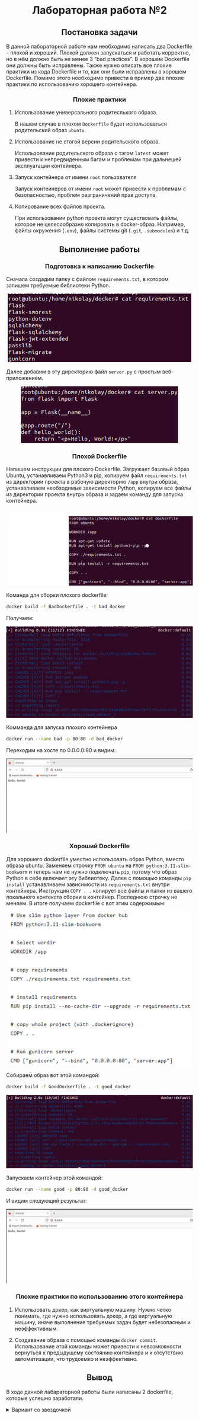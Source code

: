 <h1 align="center">Лабораторная работа №2</h1>

<h2 align="center">Постановка задачи</h2>
В данной лабораторной работе нам необходимо написать два Dockerfile – плохой и хороший. Плохой должен запускаться и работать корректно, но в нём должно быть не менее 3 “bad practices”. В хорошем Dockerfile они должны быть исправлены. Также нужно описать все плохие практики из кода Dockerfile и то, как они были исправлены в хорошем Dockerfile. Помимо этого необходимо привести в пример две плохие практики по использованию хорошего контейнера.

<h3 align="center">Плохие практики</h3>

   1. Использование универсального родитеслького образа.
      
      В нашем случае в плохом `Dockerfile` будет использоваться родительский образ `ubuntu`.

   2. Использование не стогой версии родительского образа.
      
      Использование родительского образа с тэгом `latest` может привести к непредвиденным багам и проблемам при дальнешей эксплуатации контейнера.

   3. Запуск контейнера от имени `root` пользователя
      
      Запуск контейнеров от имени `root` может привести к проблемам с безопасностью, проблем разграничений прав доступа.

   4. Копирование всех файлов проекта.

      При использовании python проекта могут существовать файлы, которое не целесообразно копировать в docker-образ.
 Например, файлы окружения (`.env`), файлы системы git (`.git`, `.submodules`) и т.д.

<h2 align="center">Выполнение работы</h2>

<h3 align="center">Подготовка к написанию Dockerfile</h3>

Сначала создадим папку с файлом `requirements.txt`, в котором запишем требуемые библиотеки Python.


<p align="center">
  <img src="https://github.com/NikiforovSaveliy/DevOps-ITMO/blob/main/DevOps-2/Pictures/requirements.jpg"/>
</p>


Далее добавим в эту директорию файл `server.py` с простым веб-приложением.

<p align="center">
  <img src="https://github.com/NikiforovSaveliy/DevOps-ITMO/blob/main/DevOps-2/Pictures/server_py.jpg"/>
</p>

<h3 align="center">Плохой Dockerfile</h3>

Напишем инструкции для плохого Dockerfile. Загружает базовый образ Ubuntu, устанавливаем Python3 и pip, копируем файл `requirements.txt` из директории проекта в рабочую директорию `/app` внутри образа, устанавливаем необходимые зависимости Python, копируем все файлы из директории проекта внутрь образа и задаем команду для запуска контейнера.


<img src="https://github.com/NikiforovSaveliy/DevOps-ITMO/blob/main/DevOps-2/Pictures/изображение_2023-11-01_181416451.png"/>


Команда для сборки плохого dockerfile:
```bash
docker build -f BadDockerfile . -t bad_docker
```

Получаем:

<p align="center">
  <img src="https://github.com/NikiforovSaveliy/DevOps-ITMO/blob/main/DevOps-2/Pictures/build_docker.jpg"/>
</p>

Комманда для запуска плохого контейнера

```bash
docker run --name bad -p 80:80 -d bad_docker
```
Переходим на хосте по 0.0.0.0:80 и видим:

<p align="center">
  <img src="https://github.com/NikiforovSaveliy/DevOps-ITMO/blob/main/DevOps-2/Pictures/hello_world_web.jpg"/>
</p>


<h3 align="center">Хороший Dockerfile</h3>

Для хорошего dockerfile уместно использовать образ Python, вместо образа ubuntu. Заменяем строчку `FROM ubuntu` на `FROM python:3.11-slim-bookworm` и теперь нам не нужно подключать `pip`, потому что образ Python в себе включает эту библиотеку. Далее с помощью команды `pip install` устанавливаем зависимости из `requirements.txt` внутри контейнера. Инструкция `COPY . .` копирует все файлы и папки из вашего локального контекста сборки в контейнер. Последнюю строчку не меняем. В итоге получаем dockerfile с вот этим содержимым:

<p align="center">
  <img src="https://github.com/NikiforovSaveliy/DevOps-ITMO/blob/main/DevOps-2/Pictures/good_dockerfile.jpg"/>
</p>

Собираем образ вот этой командой:

```bash
docker build -f GoodDockerfile . -t good_docker
```

<p align="center">
  <img src="https://github.com/NikiforovSaveliy/DevOps-ITMO/blob/main/DevOps-2/Pictures/build_good_docker.jpg"/>
</p>

Запускаем контейнер этой командой:

```bash
docker run --name good -p 80:80 -d good_docker
```

И видим следующий результат:

<p align="center">
  <img src="https://github.com/NikiforovSaveliy/DevOps-ITMO/blob/main/DevOps-2/Pictures/hello_world_web.jpg"/>
</p>

<h3 align="center">Плохие практики по использованию этого контейнера</h3>

   1. Использовать докер, как виртуальную машину. Нужно четко понимать, где нужно использовать докер, а где виртуальную машину, иначе выполнение требуемых задач будет небезопасным и неэффективным.
      
   2. Создавание образа с помощью команды `docker commit`. Использование этой команды может привести к невозможности вернуться к предыдущему состоянию контейнера и к отсутствию автоматизации, что трудоемко и неэффективно.

<h2 align="center">Вывод</h2>

В ходе данной лабараторной работы были написаны 2 dockerfile, которые успешно заработали.

<details>
<summary> Вариант со звездочкой </summary>

   <h2 align="center">Постановка задачи</h2>

   Запустить Kubernetes кластер (подойдёт minikube или kind). Запустить контейнеры внутри этого кластера, при этом всё должно быть описано кодом. В минимальном варианте должен быть deployment и service. Приложение, работающее внутри контейнера внутри кластера должно открываться локально в браузере.

<h2 align="center">Выполнение работы</h2>

<h3 align="center">Установка инструментов</h3>

   Для начала, установим minikube - инструмент, который позволяет нам запустить и управлять небольшим, локальным кластерам Kubernetes. Для этого воспользуемся данной командой:
   
   ```bash
      curl -Lo minikube https://storage.googleapis.com/minikube/releases/latest/minikube-linux-amd64 && chmod +x minikube
   ```

<p align="center">
  <img src="https://github.com/NikiforovSaveliy/DevOps-ITMO/blob/main/DevOps-2/Pictures/setup_minikube.jpg"/>
</p>

Далее, выполняем эти команды, чтобы исполняемы файл Minikube был доступен из любой директории:

    ```bash
    sudo mkdir -p /usr/local/bin/
    sudo install minikube /usr/local/bin/
    ```
Запустим Minikube вот этой командой `minikube start --vm-driver=<docker>`. Здесь мы использовали драйвер docker для виртуализации. После выполнения этой команды сможем работать с Kubernetes, не создавая полноценный удаленный кластер Kubernetes. Проверим, что все работает командой `minikube status`:

<p align="center">
  <img src="https://github.com/NikiforovSaveliy/DevOps-ITMO/blob/main/DevOps-2/Pictures/minikube_status.jpg"/>
</p>

Теперт установим kubectl. Для этого последовательно выполним следующие команды:

   ```bash
   curl -LO https://dl.k8s.io/release/`curl -LS https://dl.k8s.io/release/stable.txt`/bin/linux/amd64/kubectl
   chmod +x ./kubectl
   sudo mv ./kubectl /usr/local/bin/kubectl
   ```

Убеждаемся, что все правильно установили, вводя команду `kubectl version --client`:

<p align="center">
  <img src="https://github.com/NikiforovSaveliy/DevOps-ITMO/blob/main/DevOps-2/Pictures/kubectl_version.jpg"/>
</p>


<h3 align="center">Создание и настройка Deployment и Service</h3>

Создадим файл `Deployment.yaml` и наполним его следующим:

<p align="center">
  <img src="https://github.com/NikiforovSaveliy/DevOps-ITMO/blob/main/DevOps-2/Pictures/deployment_inside.jpg"/>
</p>

Разберем этот файл подробнее. Мы создаем объект развертывания, поэтому поле `apiVersion` установлен на `apps/v1` - версия `API Kubernetes`, и `kind` установлен на `Deployment`. В разделе `metadata` содежится имя развертывания - `flask-deployment` и добавлена метка `app`. 
В разделе `spec` описываются настройки для развертывания, а именно: 
   1. `selector`, который указывает, что будет контролироваться под с меткой `app: flask`.
   2. `template`, где определено описание пода
   3. `containers` - здесь определен контейнер с именем `flask-server`, который будет создан из образа `waswel/good_docker`.

Чтобы получить доступ к поду, необходимо написать еще один файл - `Service.yaml`:

<p align="center">
  <img src="https://github.com/NikiforovSaveliy/DevOps-ITMO/blob/main/DevOps-2/Pictures/system_inside.jpg"/>
</p>


Этот файл конфигурации описывает сервис с именем `flask-service`, который будет доступен снаружи кластера через порт 80, и все входящие запросы на этот порт будут перенаправляться на поды, помеченные как `app: flask` на их порт 80, где, работает flask-приложение.

Теперь создадим `Makefile.txt`, с помощью которого автоматизируем и упростим процесс работы с minikube. Его содержимое представлено ниже:

<p align="center">
  <img src="https://github.com/NikiforovSaveliy/DevOps-ITMO/blob/main/DevOps-2/Pictures/makefile_inside.jpg"/>
</p>


В данном Makefile есть несколько целей, каждая из которых выполняет определенное действие:

1. `run`: Запускает сервис, который развернут в кластере Minikube. Он использует команду `minikube service flask-service` для открытия сервиса в браузере.
2. `apply-deploy`: Применяет конфигурацию развертывания из файла `Deployment.yaml` в кластере с помощью команды `kubectl apply`.
3. `apply-service`: Применяет конфигурацию службы из файла `Service.yaml` в кластере с помощью команды `kubectl apply`.
4. `start`: Запускает локальный кластер Minikube с помощью команды `minikube start`.
5. `dashboard`: Запускает веб-интерфейс Kubernetes Dashboard для управления и мониторинга кластера Minikube с помощью команды `minikube dashboard`.

<h3 align="center">Результат</h3>

Использовав команду `make apply-deploy`, мы применим Deployment. Далее пишем `make apply-service` и применяем Service. Теперь подключаемся к сервису flask-service используя следующий синтаксис: `make run`:

<p align="center">
  <img src="https://github.com/NikiforovSaveliy/DevOps-ITMO/blob/main/DevOps-2/Pictures/run_port_forwarding.png"/>
</p>

<p align="center">
  <img src="https://github.com/NikiforovSaveliy/DevOps-ITMO/blob/main/DevOps-2/Pictures/result.jpg"/>
</p>


Все работает.

</details>



